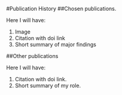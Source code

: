 #Publication History
##Chosen publications.

Here I will have:
1. Image
2. Citation with doi link
3. Short summary of major findings

##Other publications

Here I will have:
1. Citation with doi link.
2. Short summary of my role.
